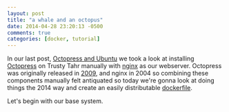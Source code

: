 ```yaml
---
layout: post
title: "a whale and an octopus"
date: 2014-04-28 23:20:13 -0500
comments: true
categories: [docker, tutorial]
---
```


In our last post, [Octopress and Ubuntu](http://pequeno.in/blog/2014/04/25/octopress-and-ubuntu/) we took a look at installing [Octopress](http://octopress.org/) on Trusty Tahr manually with [nginx](http://wiki.nginx.org/Main) as our webserver. Octopress was originally released in [2009](https://github.com/imathis/octopress/graphs/contributors), and nginx in 2004 so combining these components manually felt antiquated so today we're gonna look at doing things the 2014 way and create an easily distributable [dockerfile](https://www.docker.io).

<!-- more -->

Let's begin with our base system. 